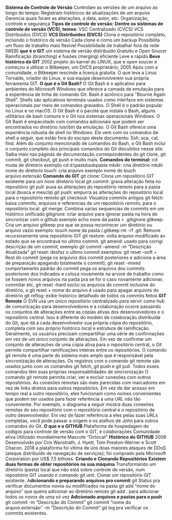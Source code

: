 **Sistema de Controle de Versão**
Controlam as versões de um arquivo ao longo do tempo:
Registram históricos de atualizações de um arquivo
Gerencia quais foram as alterações, a data, autor,  etc.
Organização, controle e segurança
**Tipos de controle de versão:**
**Dentre os sistemas de controle de versão (VCS), temos:**
VSC Centralizado (CVCS)
VCS Distribuidos (DVCS)
**VCS Distribuidos (DVCS)**
Clona o repositório completo, incluindo o histórico de versão 
Cada clone e como um backup
Possibilita um fluxo de trabalho mais flexível
Possibilidade de trabalhar fora da rede (WEB)
**que é o GIT**
um sistema de versão distribuído 
Gratuito e Open Soucer
Ramificação (branching) e fusões (merging) eficiente
Leve e rápido
**Beve histórico do GIT**
2002 projeto do karnel do LINUX, que e open soucer e começou a utilizar o Bitkeeper,  um DVCS proprietário;
2005 Após com a comunidade, o Bitkeeper rescinde a licença gratuita. O que leva a Linus Torvalds, criador do Linux, e sua equipe desenvolverem sua própria ferramenta GIT.
**O que é o Git Bash?**
O Git Bash é o aplicativo para ambientes do Microsoft Windows que oferece a camada de emulação para a experiência de linha de comando Git. Bash é acrônico para "Bourne Again Shell". Shells são aplicativos terminais usados como interface em sistemas operacionais por meio de comandos gravados. O Shell é o padrão popular no Linux e no macOS. O Git Bash é o pacote que instala o Bash, alguns utilitários de bash comuns e o Git nos sistemas operacionais Windows.
O Git Bash é empacotado com comandos adicionais que podem ser encontrados no diretório /usr/bin da emulação. O Git Bash oferece uma experiência robusta de shell no Windows. Ele vem com os comandos de shell a seguir, que estão fora do escopo deste documento: Ssh, scp, cat, find.
Além do conjunto mencionado de comandos do Bash, o Git Bash inclui o conjunto completo dos principais comandos do Git discutidos nesse site. Saiba mais nas páginas de documentação correspondentes do git clone, git commit, git checkout, git push e muito mais.
**Comandos do terminal:**
cd: muda de diretório exemplo cd  d:\\pasta\subpasta
mkdir: cria diretório mkdir nome do diretorio
touch: cria arquivo exemplo nome do touch  arquivo.extensão
**Comando do GIT**
git clone: Clona um repositório GIT existente para um novo diretório local
git commit: grava alteração feita no repositório 
git pull: puxa as alterações do repositório remoto para a pasta local (busca e mescla)
git push: empurra as alterações do repositório local para o repositório remoto 
git checkout: Visualiza commits antigos
git fetch: baixa commits, arquivos e referencias de um repositório remoto, para o repositório local.
git merge: Combina varias sequencias de commits em um histórico unificado 
gitignore: criar arquivo para ignorar pasta na hora de sincronizar com o github exemplo echo none da pasta \> .gitignore
gitkeep: Cria um arquivo gitkeep pra que se possa reconhecer um diretório ou arquivo vazio exemplo: touch nome da pasta /.gitkeep
rm -rf  .git: Remove recursivamente uma repositório GIT
git restore: volta arquivo modificado ao estado que se encontrava no ultimo commit.
git amend: usado para corrigi descrição de um commit, exemplo git commit –amend -m “Descrição Atualizada”
git reset: desfaz o ultimo commit exemplos: git reset –soft + Rest do commit (pega os arquivos dos commit posteriores e adiciona a área de preparação apagando totalmente o commit); git reset -mixed comportamento padrão do commit pega os arquivos dos commits posteriores dos indicados e coloca novamente na arvore de trabalho como se fossem novos arquivos na pasta pra se for o caso novamente adicionar, commitar etc, git reset –hard exclui os arquivos do commit inclusive do diretório, o git reset + nome do arquivo  é usado para apagar arquivos do diretório 
git reflog: exibe histórico detalhado de todos os commits feitos 
**GIT Remote**
O SVN usa um único repositório centralizado para servir como hub de comunicação para desenvolvedores e a colaboração ocorre passando os conjuntos de alterações entre as cópias ativas dos desenvolvedores e o repositório central. Isso é diferente do modelo de colaboração distribuída do Git, que dá a cada desenvolvedor sua própria cópia do repositório, completa com seu próprio histórico local e estrutura de ramificação. Geralmente, os usuários precisam compartilhar uma série de confirmações em vez de um único conjunto de alterações. Em vez de confirmar um conjunto de alterações de uma cópia ativa para o repositório central, o Git permite compartilhar ramificações inteiras entre os repositórios.
O comando git remote é uma parte do sistema mais amplo que é responsável pela sincronização de alterações. Os registros com o comando git remote são usados junto com os comandos git fetch, git push e git pull. Todos esses comandos têm suas próprias responsabilidades de sincronização
O comando git remote permite criar, ver e excluir conexões com outros repositórios. As conexões remotas são mais parecidas com marcadores em vez de links diretos para outros repositórios. Em vez de dar acesso em tempo real a outro repositório, eles funcionam como nomes convenientes que podem ser usados para fazer referência a uma URL não tão conveniente.
Por exemplo, o diagrama a seguir mostra duas conexões remotas do seu repositório com o repositório central e o repositório de outro desenvolvedor. Em vez de fazer referência a eles pelas suas URLs completas, você pode passar a origem e os atalhos de John para outros comandos do Git.
**O que e o GITHUB**
Plataforma de hospedagem de códigos para controle de versão com o GIT, e colaborações
Comunidade ativa 
Utilizado mundialmente 
Mascote “Octocat”
**Histórico do GITHUB**
2008 Desenvolvido por Cris Wanstrath, J. Hyett, Tom Preston-Werner e Scott Chacon.
2018 a plataforma foi vitima de uns doas maiores ataques de DDoS (ataque distribuído de navegação de serviços); foi comprado pela Microsoft Corporation por US$ 7,5 bilhoes.
**Criando e Clonando Repositórios**
**Existem duas formas de obter repositórios na sua máquina** 
Transformando um diretório (pasta) local que não está sobre controle de versão, num repositório GIT usando o comando git unit.
	Clonar um repositório GIT existente. 
A**dicionando e preparando arquivos pro commit**
git Status pra verificar documentos novos ou modificados na pasta
git add “nome do arquivo” que queira adicionar ao diretório remoto
git add . para adicionar todos os novos de uma só vez
**Adicionado arquivos e pastas para o push** 
git commit -m “Descrição do Commit”
git commit “nome do arquvo.extensão” -m “Descrição do Commit”
git log pra verificar os commits existentes.
